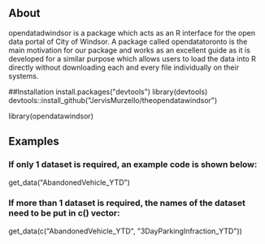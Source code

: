 ## About
opendatadwindsor is a package which acts as an R interface for the open data portal of City of Windsor. A package called opendatatoronto is the main motivation for our package and works as an excellent guide as it is developed for a similar purpose which allows users to load the data into R directly without downloading each and every file individually on their systems.

##Installation
install.packages("devtools")
library(devtools)
devtools::install_github("JervisMurzello/theopendatawindsor")

library(opendatawindsor)

## Examples
### If only 1 dataset is required, an example code is shown below:
get_data("AbandonedVehicle_YTD")

### If more than 1 dataset is required, the names of the dataset need to be put in c() vector:
get_data(c("AbandonedVehicle_YTD", "3DayParkingInfraction_YTD"))
